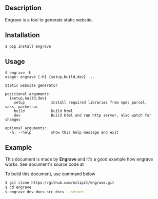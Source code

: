 ## Description
Engrave is a tool to generate static website.

## Installation
```bash
$ pip install engrave
```

## Usage
```
$ engrave -h
usage: engrave [-h] {setup,build,dev} ...

Static website generator

positional arguments:
  {setup,build,dev}
    setup            Install required libraries from npm: parcel, sass, packet-ui
    build            Build html
    dev              Build html and run http server, also watch for changes

optional arguments:
  -h, --help         show this help message and exit
```

## Example
This document is made by **Engrave** and it's a good example how engrave works.
See document's source code at
[](https://github.com/nitipit/engrave/tree/main/docs-src)

To build this document, use command below

```bash
$ git clone https://github.com/nitipit/engrave.git
$ cd engrave
$ engrave dev docs-src docs --server
```
